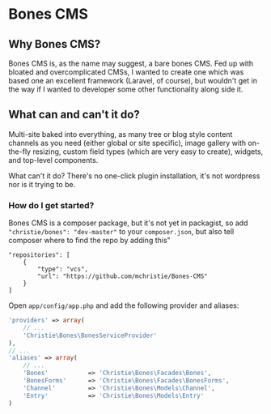 Bones CMS
==========

## Why Bones CMS?

Bones CMS is, as the name may suggest, a bare bones CMS. Fed up with bloated and overcomplicated CMSs, I wanted to create one which was based one an excellent framework (Laravel, of course), but wouldn't get in the way if I wanted to developer some other functionality along side it.

## What can and can't it do?

Multi-site baked into everything, as many tree or blog style content channels as you need (either global or site specific), image gallery with on-the-fly resizing, custom field types (which are very easy to create), widgets, and top-level components.

What can't it do? There's no one-click plugin installation, it's not wordpress nor is it trying to be.

### How do I get started?

Bones CMS is a composer package, but it's not yet in packagist, so add `"christie/bones": "dev-master"` to your `composer.json`, but also tell composer where to find the repo by adding this"

~~~
"repositories": [
    {
        "type": "vcs",
        "url": "https://github.com/mchristie/Bones-CMS"
    }
]
~~~

Open `app/config/app.php` and add the following provider and aliases:

~~~PHP
'providers' => array(
    // ...
    'Christie\Bones\BonesServiceProvider'
),
// ...
'aliases' => array(
    // ...
    'Bones'           => 'Christie\Bones\Facades\Bones',
    'BonesForms'      => 'Christie\Bones\Facades\BonesForms',
    'Channel'         => 'Christie\Bones\Models\Channel',
    'Entry'           => 'Christie\Bones\Models\Entry'
)
~~~